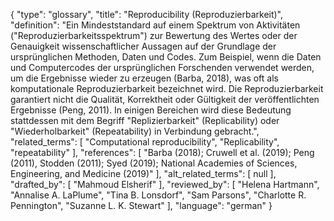 {
    "type": "glossary",
    "title": "Reproducibility (Reproduzierbarkeit)",
    "definition": "Ein Mindeststandard auf einem Spektrum von Aktivitäten (\"Reproduzierbarkeitsspektrum\") zur Bewertung des Wertes oder der Genauigkeit wissenschaftlicher Aussagen auf der Grundlage der ursprünglichen Methoden, Daten und Codes. Zum Beispiel, wenn die Daten und Computercodes der ursprünglichen Forschenden verwendet werden, um die Ergebnisse wieder zu erzeugen (Barba, 2018), was oft als komputationale Reproduzierbarkeit bezeichnet wird. Die Reproduzierbarkeit garantiert nicht die Qualität, Korrektheit oder Gültigkeit der veröffentlichten Ergebnisse (Peng, 2011). In einigen Bereichen wird diese Bedeutung stattdessen mit dem Begriff \"Replizierbarkeit\" (Replicability) oder \"Wiederholbarkeit\" (Repeatability) in Verbindung gebracht.",
    "related_terms": [
        "Computational reproducibility",
        "Replicability",
        "repeatability"
    ],
    "references": [
        "Barba (2018); Cruwell et al. (2019); Peng (2011), Stodden (2011); Syed (2019); National Academies of Sciences, Engineering, and Medicine (2019)"
    ],
    "alt_related_terms": [
        null
    ],
    "drafted_by": [
        "Mahmoud Elsherif"
    ],
    "reviewed_by": [
        "Helena Hartmann",
        "Annalise A. LaPlume",
        "Tina B. Lonsdorf",
        "Sam Parsons",
        "Charlotte R. Pennington",
        "Suzanne L. K. Stewart"
    ],
    "language": "german"
}